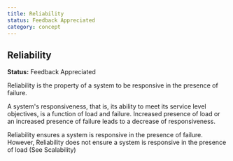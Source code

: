 ```yaml
---
title: Reliability
status: Feedback Appreciated
category: concept
---
```

## Reliability

**Status:** Feedback Appreciated

Reliability is the property of a system to be responsive in the presence of failure.

A system's responsiveness, that is, its ability to meet its service level objectives, is a function of load and failure. Increased presence of load or an increased presence of failure leads to a decrease of responsiveness.

Reliability ensures a system is responsive in the presence of failure. However, Reliability does not ensure a system is responsive in the presence of load (See Scalability)

